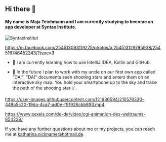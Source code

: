 ## Hi there 👋

#### My name is Maja Teichmann and I am currently studying to become an app developer at Syntax Institute.

![SyntaxInstitut](https://user-images.githubusercontent.com/121936594/210576289-425c570e-6fe1-40a9-a68a-2e59fb13bdb2.png)

https://m.facebook.com/254513093119275/photos/a.254513129785938/254516746452243/?type=3

- 🌱 I am currently learning how to use IntelliJ IDEA, Kotlin and GitHub.

- 🔭 In the future I plan to work with my uncle on our first own app called "DA!".
  "DA!" documents seen shooting stars and enters them on an interactive sky map.
  You hold your smartphone up to the sky and trace the path of the shooting star ☄️.
  

https://user-images.githubusercontent.com/121936594/210576330-448a5c20-19da-4ca7-ad0e-f91926cbb893.mp4

https://www.pexels.com/de-de/video/cgi-animation-des-weltraums-854228/


If you have any further questions about me or my projects, you can reach me at katharina.nickname@hotmail.de.
